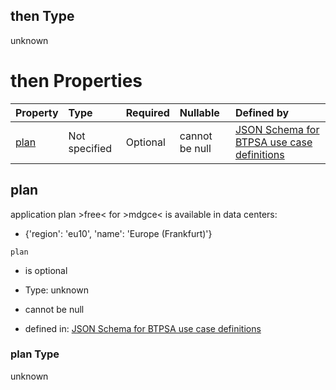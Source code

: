 ## then Type

unknown

# then Properties

| Property      | Type          | Required | Nullable       | Defined by                                                                                                                                                                                                                                      |
| :------------ | :------------ | :------- | :------------- | :---------------------------------------------------------------------------------------------------------------------------------------------------------------------------------------------------------------------------------------------- |
| [plan](#plan) | Not specified | Optional | cannot be null | [JSON Schema for BTPSA use case definitions](btpsa-usecase-properties-services-items-allof-2-then-allof-32-then-allof-0-then-properties-plan.md "undefined#/properties/services/items/allOf/2/then/allOf/32/then/allOf/0/then/properties/plan") |

## plan

application plan >free< for >mdgce< is available in data centers:

*   {'region': 'eu10', 'name': 'Europe (Frankfurt)'}

`plan`

*   is optional

*   Type: unknown

*   cannot be null

*   defined in: [JSON Schema for BTPSA use case definitions](btpsa-usecase-properties-services-items-allof-2-then-allof-32-then-allof-0-then-properties-plan.md "undefined#/properties/services/items/allOf/2/then/allOf/32/then/allOf/0/then/properties/plan")

### plan Type

unknown
